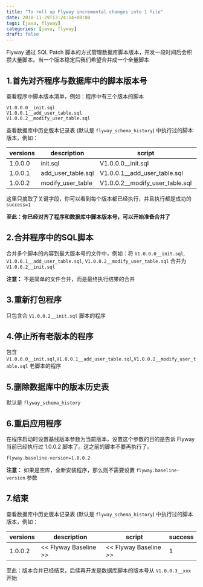 ```yaml
---
title: "To roll up Flyway incremental changes into 1 file"
date: 2018-11-29T13:24:14+08:00
tags: [java, flyway]
categories: [java, flyway]
draft: false
---
```


Flyway 通过 SQL Patch 脚本的方式管理数据库脚本版本，开发一段时间后会积攒大量脚本。当一个版本稳定后我们希望合并成一个全量脚本

## 1.首先对齐程序与数据库中的脚本版本号

查看程序中脚本版本清单，例如：程序中有三个版本的脚本

```
V1.0.0.0__init.sql
V1.0.0.1__add_user_table.sql
V1.0.0.2__modify_user_table.sql
```

查看数据库中历史版本记录表 (默认是 `flyway_schema_history`) 中执行过的脚本版本，例如：

| versions | description | script  | success                |
| -------- | ----------- | --------| ---------------------- |
| 1.0.0.0  | init.sql    | V1.0.0.0__init.sql | 1 |
| 1.0.0.1  | add_user_table.sql  | V1.0.0.1__add_user_table.sql   | 1 |
| 1.0.0.2  | modify_user_table | V1.0.0.2__modify_user_table.sql | 1 |

这里只摘取了关键字段，你可以看到每个版本都已经执行，并且执行都是成功的 `success=1`

**至此：你已经对齐了程序和数据库中脚本版本号，可以开始准备合并了**

## 2.合并程序中的SQL脚本

合并多个脚本的内容到最大版本号的文件中，例如：将 `V1.0.0.0__init.sql`, `V1.0.0.1__add_user_table.sql`, `V1.0.0.2__modify_user_table.sql` 合并为 `V1.0.0.2__init.sql`

**注意：** 不是简单的文件合并，而是最终执行结果的合并

## 3.重新打包程序

只包含合 `V1.0.0.2__init.sql` 脚本的程序

## 4.停止所有老版本的程序

包含 `V1.0.0.0__init.sql`,`V1.0.0.1__add_user_table.sql`,`V1.0.0.2__modify_user_table.sql` 老脚本的程序

## 5.删除数据库中的版本历史表

默认是 `flyway_schema_history`

## 6.重启应用程序

在程序启动时设置基线版本参数为当前版本，设置这个参数的目的是告诉 Flyway 当前已经执行过 1.0.0.2 脚本了。这之前的脚本不要再执行了。

```properties
flyway.baseline-version=1.0.0.2
```

**注意：** 如果是空库，全新安装程序，那么则不需要设置 `flyway.baseline-version` 参数 

## 7.结束

查看数据库中历史版本记录表 (默认是 `flyway_schema_history`) 中执行过的脚本版本，例如：

| versions | description | script  | success                |
| -------- | ----------- | --------| ---------------------- |
| 1.0.0.2  | << Flyway Baseline >> | << Flyway Baseline >> | 1 |

至此：版本合并已经结束，后续再开发是数据库脚本的版本号从 `V1.0.0.3__xxx` 开始